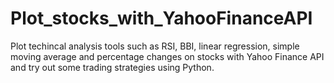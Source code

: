 # Plot_stocks_with_YahooFinanceAPI
Plot techincal analysis tools such as RSI, BBI, linear regression, simple moving average and percentage changes on stocks with Yahoo Finance API and try out some trading strategies using Python.
